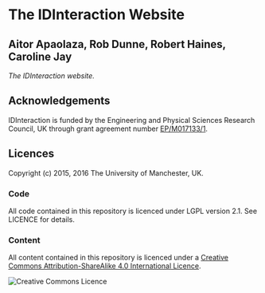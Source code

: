 # The IDInteraction Website

## Aitor Apaolaza, Rob Dunne, Robert Haines, Caroline Jay

*The IDInteraction website.*

## Acknowledgements

IDInteraction is funded by the Engineering and Physical Sciences Research Council, UK through grant agreement number [EP/M017133/1][gow].

## Licences

Copyright (c) 2015, 2016 The University of Manchester, UK.

### Code

All code contained in this repository is licenced under LGPL version 2.1. See LICENCE for details.

### Content

All content contained in this repository is licenced under a [Creative Commons Attribution-ShareAlike 4.0 International Licence][ccbysa].

![Creative Commons Licence](https://i.creativecommons.org/l/by-sa/4.0/88x31.png)

[ccbysa]: http://creativecommons.org/licenses/by-sa/4.0/
[gow]: http://gow.epsrc.ac.uk/NGBOViewGrant.aspx?GrantRef=EP/M017133/1
